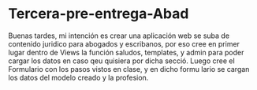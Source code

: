 # Tercera-pre-entrega-Abad
Buenas tardes, mi intención es crear una aplicación web se suba de contenido juridico para abogados y escribanos, por eso cree en primer lugar 
dentro de Views  la función saludos, templates, y admin para poder cargar los datos en caso qeu quisiera por dicha secció.
Luego cree el Formulario con los pasos vistos en clase, y en dicho formu lario se cargan los datos del modelo creado y la profesion.
